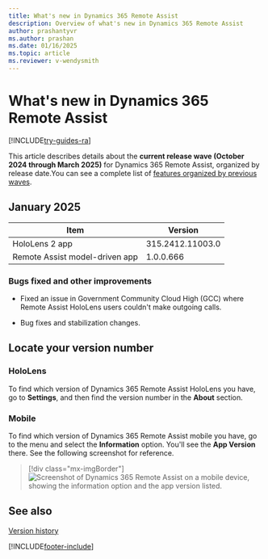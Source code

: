```yaml
---
title: What's new in Dynamics 365 Remote Assist
description: Overview of what's new in Dynamics 365 Remote Assist
author: prashantyvr
ms.author: prashan
ms.date: 01/16/2025
ms.topic: article
ms.reviewer: v-wendysmith
---
```


# What's new in Dynamics 365 Remote Assist

[!INCLUDE[try-guides-ra](../includes/try-guides-ra.md)]

This article describes details about the **current release wave (October 2024 through March 2025)** for Dynamics 365 Remote Assist, organized by release date.You can see a complete list of [features organized by previous waves](version-history.md).

## January 2025

|Item|Version|
|----|-------|
|HoloLens 2 app | 315.2412.11003.0 |
|Remote Assist model-driven app | 1.0.0.666|

### Bugs fixed and other improvements

- Fixed an issue in Government Community Cloud High (GCC) where Remote Assist HoloLens users couldn't make outgoing calls.

- Bug fixes and stabilization changes.

## Locate your version number

### HoloLens

To find which version of Dynamics 365 Remote Assist HoloLens you have, go to **Settings**, and then find the version number in the **About** section.

### Mobile

To find which version of Dynamics 365 Remote Assist mobile you have, go to the menu and select the **Information** option. You'll see the **App Version** there. See the following screenshot for reference.

> [!div class="mx-imgBorder"]
> ![Screenshot of Dynamics 365 Remote Assist on a mobile device, showing the information option and the app version listed.](./media/ram-version-history-locate.png)

## See also

[Version history](version-history.md)

[!INCLUDE[footer-include](../includes/footer-banner.md)]
